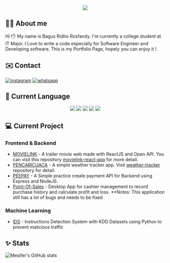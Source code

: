<p align="center">
   <img src="https://64.media.tumblr.com/5cb4d57cd68b34bcacf5cc3173ec60d2/31457f910df141ee-70/s540x810/e2d12e5a1ee94b8afa27f43913c9b70ffe898c89.gif"/>
</p>

## 👨‍🦰 About me

Hi !✋ My name is Bagus Ridho Rosfandy. I'm currently a college student at IT Major. I Love to write a code especially for Software Engineer and Developing software. This is my Portfolio Page, hopely you can enjoy it !.    

## ✉️ Contact

[![instagram](https://img.shields.io/badge/Instagram-E4405F?style=for-the-badge&logo=instagram&logoColor=white)](https://www.instagram.com/rosfandy_)
[![whatsapp](https://img.shields.io/badge/Whatsapp-E4405F?style=for-the-badge&logo=whatsapp&logoColor=white)](https://api.whatsapp.com/send/?phone=%2B6285963951096&text&type=phone_number&app_absent=0)

## 🔣 Current Language 

<p align="center">
    <img src="https://img.icons8.com/stickers/50/000000/python.png"/>
    <img src="https://img.icons8.com/color/50/000000/c-plus-plus-logo.png"/>
    <img src="https://img.icons8.com/color/50/000000/c-programming.png"/>
    <img src="https://img.icons8.com/color/50/00000/javascript--v2.png"/>
    <img src="https://img.icons8.com/dusk/50/php-logo.png"/>
</p>

## 💻 Current Project
### Frontend & Backend 
- [MOVIELINK](https://movielink.netlify.app/) - A trailer movie web made with ReactJS and Open API. You can visit this repository [movielink-react-app](https://github.com/mesifer/movielink-react-app) for more detail.
- [PENCARICUACA](https://pencari-cuaca.netlify.app/) - A simple weather tracker app. Visit [weather-tracker](https://github.com/rosfandy/weatherTracker) repository for detail.
- [PEEPAY](https://github.com/rosfandy/peepay-ewallet) - A Simple practice create payment API for Backend using Express and NodeJS.
- [Point-Of-Sales](https://github.com/rosfandy/point-of-sales) - Desktop App for cashier management to record purchase history and calculate profit and loss. **Notes: This application still has a lot of bugs and needs to be fixed 
### Machine Learning
- [IDS](https://github.com/rosfandy/Three-Based-Intrution-Detection-System-with-KDD-Dataset) - Instructions Detection System with KDD Datasets using Python to prevent malicious traffic

## ✨ Stats
![Mesifer's GitHub stats](https://github-readme-stats.vercel.app/api?username=mesifer&show_icons=true&theme=algolia)


